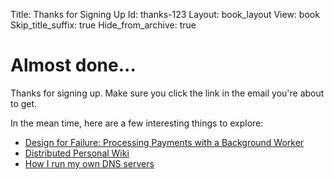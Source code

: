 Title: Thanks for Signing Up
Id: thanks-123
Layout: book_layout
View: book
Skip_title_suffix: true
Hide_from_archive: true

# Almost done...

Thanks for signing up. Make sure you click the link in the email you're about to get.

In the mean time, here are a few interesting things to explore:

* [Design for Failure: Processing Payments with a Background Worker](/design-for-failure-processing-payments-with-a-background-worker)
* [Distributed Personal Wiki](/git-backed-personal-markdown-wiki)
* [How I run my own DNS servers](/how-i-run-my-own-dns)

